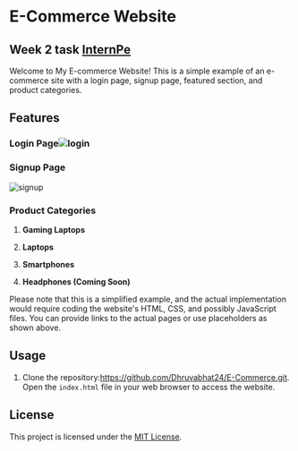 # E-Commerce Website
## Week 2 task [InternPe](https://internpe.in/)
Welcome to My E-commerce Website! This is a simple example of an e-commerce site with a login page, signup page, featured section, and product categories.

## Features

### Login Page![login](https://github.com/Dhruvabhat24/E-Commerce/assets/122305929/7734eaa9-e98d-4f99-bb12-f884c16ca917)



### Signup Page


![signup](https://github.com/Dhruvabhat24/E-Commerce/assets/122305929/0f9ba136-053b-48ff-ab39-da42acd33333)

### Product Categories

1. **Gaming Laptops**

2. **Laptops**

3. **Smartphones**

4. **Headphones (Coming Soon)**

Please note that this is a simplified example, and the actual implementation would require coding the website's HTML, CSS, and possibly JavaScript files. You can provide links to the actual pages or use placeholders as shown above.

## Usage

1. Clone the repository:https://github.com/Dhruvabhat24/E-Commerce.git. Open the `index.html` file in your web browser to access the website.

## License

This project is licensed under the [MIT License](LICENSE).
